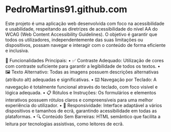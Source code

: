 # PedroMartins91.github.com

Este projeto é uma aplicação web desenvolvida com foco na acessibilidade e usabilidade, respeitando as diretrizes de acessibilidade do nível AA do WCAG (Web Content Accessibility Guidelines). O objetivo é garantir que todos os utilizadores, independentemente das suas limitações ou dispositivos, possam navegar e interagir com o conteúdo de forma eficiente e inclusiva.

🚀 Funcionalidades Principais:
	•	✅ Contraste Adequado: Utilização de cores com contraste suficiente para garantir a legibilidade de todos os textos.
	•	🖼️ Texto Alternativo: Todas as imagens possuem descrições alternativas (atributo alt) adequadas e significativas.
	•	⌨️ Navegação por Teclado: A navegação é totalmente funcional através do teclado, com foco visível e lógica adequada.
	•	📋 Rótulos e Instruções: Os formulários e elementos interativos possuem rótulos claros e compreensíveis para uma melhor experiência do utilizador.
	•	📱 Responsividade: Interface adaptável a vários dispositivos e tamanhos de ecrã, garantindo acessibilidade em todas as plataformas.
	•	🔍 Conteúdo Sem Barreiras: HTML semântico que facilita a leitura por tecnologias assistivas, como leitores de ecrã.